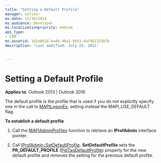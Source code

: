 ```yaml
---
title: "Setting a Default Profile"
manager: soliver
ms.date: 11/16/2014
ms.audience: Developer
ms.localizationpriority: medium
api_type:
- COM
ms.assetid: 1d1e862d-ba49-48a1-bb51-0af861323b7b
description: "Last modified: July 23, 2011"
 
 
---
```


# Setting a Default Profile

  
  
**Applies to**: Outlook 2013 | Outlook 2016 
  
The default profile is the profile that is used if you do not explicitly specify one in the call to [MAPILogonEx](mapilogonex.md), setting instead the MAPI_USE_DEFAULT flag.
  
 **To establish a default profile**
  
1. Call the [MAPIAdminProfiles](mapiadminprofiles.md) function to retrieve an **IProfAdmin** interface pointer. 
    
2. Call [IProfAdmin::SetDefaultProfile](iprofadmin-setdefaultprofile.md). **SetDefaultProfile** sets the **PR_DEFAULT_PROFILE** ([PidTagDefaultProfile](pidtagdefaultprofile-canonical-property.md)) property for the new default profile and removes the setting for the previous default profile.
    

